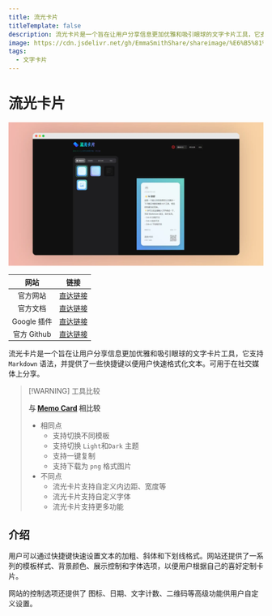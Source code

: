 ```yaml
---
title: 流光卡片
titleTemplate: false
description: 流光卡片是一个旨在让用户分享信息更加优雅和吸引眼球的文字卡片工具，它支持 Markdown 语法，并提供了一些快捷键以便用户快速格式化文本。
image: https://cdn.jsdelivr.net/gh/EmmaSmithShare/shareimage/%E6%B5%81%E5%85%89%E5%8D%A1%E7%89%87-x.webp
tags: 
  - 文字卡片
---
```




# 流光卡片

![流光卡片](./assets/流光卡片.webp)

|    网站     |                             链接                             |
| :---------: | :----------------------------------------------------------: |
|  官方网站   | <a href="https://www.streamertextcard.com" class="to-url" target="_blank">直达链接</a> |
|  官方文档   | <a href="https://flowus.cn/share/b8f12c14-1042-42f3-8281-6149f20e3e95" class="to-url" target="_blank">直达链接</a> |
| Google 插件 | <a href="https://chromewebstore.google.com/detail/%E6%B5%81%E5%85%89%E5%8D%A1%E7%89%87%E8%AE%A9%E5%88%86%E4%BA%AB%E6%9B%B4%E4%BC%98%E9%9B%85/cpfhabllndoodbfmidhlpafonbfjjigo" class="to-url" target="_blank">直达链接</a> |
| 官方 Github | <a href="https://github.com/ygh3279799773/streamer-card" class="to-url" target="_blank">直达链接</a> |

流光卡片是一个旨在让用户分享信息更加优雅和吸引眼球的文字卡片工具，它支持 `Markdown` 语法，并提供了一些快捷键以便用户快速格式化文本。可用于在社交媒体上分享。

> [!WARNING] 工具比较
>
> **与 [Memo Card](./MemoCard) 相比较**
>
> - 相同点
>     - 支持切换不同模板
>     - 支持切换 `Light`和`Dark` 主题
>     - 支持一键复制
>     - 支持下载为 `png` 格式图片
> - 不同点
>     - 流光卡片支持自定义内边距、宽度等
>     - 流光卡片支持自定义字体
>     - 流光卡片支持更多功能

## 介绍

用户可以通过快捷键快速设置文本的加粗、斜体和下划线格式。网站还提供了一系列的模板样式、背景颜色、展示控制和字体选项，以便用户根据自己的喜好定制卡片。

网站的控制选项还提供了 图标、日期、文字计数、二维码等高级功能供用户自定义设置。



